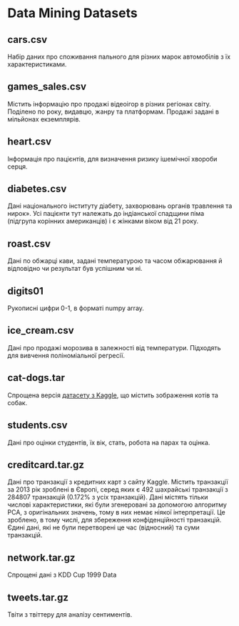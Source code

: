 # Data Mining Datasets

## cars.csv

Набір даних про споживання пального для різних марок автомобілів з їх характеристиками.

## games_sales.csv

Містить інформацію про продажі відеоігор в різних регіонах світу. Поділено по року, видавцю, жанру та платформам. Продажі задані в мільйонах екземплярів.

## heart.csv

Інформація про пацієнтів, для визначення ризику ішемічної хвороби серця.

## diabetes.csv

Дані національного інституту діабету, захворювань органів травлення та нирок». Усі пацієнти тут належать до індіанської спадщини піма (підгрупа корінних американців) і є жінками віком від 21 року.

## roast.csv

Дані по обжарці кави, задані температурою та часом обжарювання й відповідно чи результат був успішним чи ні.

## digits01

Рукописні цифри 0-1, в форматі numpy array.

## ice_cream.csv

Дані про продажі морозива в залежності від температури. Підходять для вивчення поліноміальної регресії.

## cat-dogs.tar

Спрощена версія [датасету з Kaggle](https://www.microsoft.com/en-us/download/details.aspx?id=54765), що містить зображення котів та собак.

## students.csv

Дані про оцінки студентів, їх вік, стать, робота на парах та оцінка.

## creditcard.tar.gz

Дані про транзакції з кредитних карт з сайту Kaggle. Містить транзакції за 2013 рік зроблені в Європі, серед яких є 492 шахрайські транзакції з 284807 транзакцій (0.172% з усіх транзакцій). Дані містять тільки числові характеристики, які були згенеровані за допомогою алгоритму PCA, з оригінальних значень, тому в них немає ніякої інтерпретації. Це зроблено, в тому числі, для збереження конфіденційності транзакцій. Єдині дані, які не були перетворені це час (відносний) та суми транзакцій.

## network.tar.gz

Спрощені дані з KDD Cup 1999 Data

## tweets.tar.gz

Твіти з твіттеру для аналізу сентиментів.